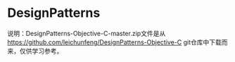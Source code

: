 # DesignPatterns
说明：DesignPatterns-Objective-C-master.zip文件是从 https://github.com/leichunfeng/DesignPatterns-Objective-C git仓库中下载而来，仅供学习参考。

